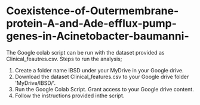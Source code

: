 # Coexistence-of-Outermembrane-protein-A-and-Ade-efflux-pump-genes-in-Acinetobacter-baumanni-
The Google colab script can be run with the dataset provided as Clinical_feautres.csv.
Steps to run the analysis;
1. Create a folder name IBSD under your MyDrive in your Google drive.
2. Download the dataset Clinical_features.csv to your Google drive folder 'MyDrive/IBSD/'. 
3. Run the Google Colab Script. Grant access to your Google drive content.
4. Follow the instructions provided inthe script.
